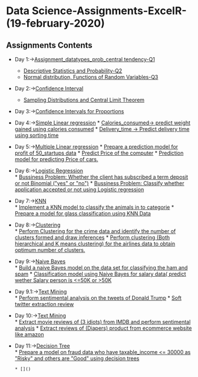 # Data Science-Assignments-ExcelR-(19-february-2020)
## Assignments Contents
- Day 1:->[Assignment_datatypes_prob_central tendency-Q1](https://github.com/rajalahan/excelr/blob/master/Assignment_datatypes_prob_central%20tendency-Q1.docx)
     * [Descriptive Statistics and Probability-Q2](https://github.com/rajalahan/excelr/blob/master/Descriptive%20Statistics%20and%20Probability-Q2.docx)
     * [Normal distribution, Functions of Random Variables-Q3](https://github.com/rajalahan/excelr/blob/master/Normal%20distribution%2C%20Functions%20of%20Random%20Variables-Q3.docx)
- Day 2:->[Confidence Interval](https://github.com/rajalahan/excelr/blob/master/set3(Key).docx)
     * [Sampling Distributions and Central Limit Theorem](https://github.com/rajalahan/excelr/blob/master/Set4(Key).docx)
- Day 3:->[Confidence Intervals for Proportions](https://github.com/rajalahan/excelr/blob/master/Set%2B5.docx)
- Day 4:->[Simple Linear regression](https://github.com/rajalahan/excelr/tree/master/simple%20linear)
      * [Calories_consumed-> predict weight gained using calories consumed](https://github.com/rajalahan/excelr/blob/master/simple%20linear/simple%20linear.ipynb)
      * [Delivery_time -> Predict delivery time using sorting time](https://github.com/rajalahan/excelr/blob/master/simple%20linear/simple%20linear.ipynb)
- Day 5:->[Multiple Linear regression](https://github.com/rajalahan/excelr/tree/master/multi%20linear)
      * [Prepare a prediction model for profit of 50_startups data](https://github.com/rajalahan/excelr/blob/master/multi%20linear/multilinear.ipynb)
      * [Predict Price of the computer](https://github.com/rajalahan/excelr/blob/master/multi%20linear/multilinear.ipynb)
      * [Prediction model for predicting Price of cars.](https://github.com/rajalahan/excelr/blob/master/multi%20linear/multilinear_toyota.ipynb)
- Day 6:->[Logistic Regression](https://github.com/rajalahan/excelr/tree/master/logistic)      
      * [Bussiness Problem: Whether the client has subscribed a term deposit or not Binomial ("yes" or "no")](https://github.com/rajalahan/excelr/blob/master/logistic/Logistic%20regression.ipynb)
      * [Bussiness Problem: Classify whether application accepted or not using Logistic regression](https://github.com/rajalahan/excelr/blob/master/logistic/Logistic%20regression.ipynb)
- Day 7:->[KNN](https://github.com/rajalahan/excelr/tree/master/knn)      
      * [Implement a KNN model to classify the animals in to categorie](https://github.com/rajalahan/excelr/blob/master/knn/knn.ipynb) 
      * [Prepare a model for glass classification using KNN Data](https://github.com/rajalahan/excelr/blob/master/knn/knn.ipynb)
- Day 8:->[Clustering](https://github.com/rajalahan/excelr/tree/master/clustering)  
      * [Perform Clustering for the crime data and identify the number of clusters formed and draw inferences](https://github.com/rajalahan/excelr/blob/master/clustering/crimeanalysis.ipynb)
      * [Perform clustering (Both hierarchical and K means clustering) for the airlines data to obtain optimum number of clusters.](https://github.com/rajalahan/excelr/blob/master/clustering/crimeanalysis.ipynb)
- Day 9:->[Naive Bayes](https://github.com/rajalahan/excelr/tree/master/naive)      
      * [Build a naive Bayes model on the data set for classifying the ham and spam](https://github.com/rajalahan/excelr/blob/master/naive/spam-ham.ipynb)
      * [Classification model using Naive Bayes for salary data( predict wether Salary person is <=50K or >50K](https://github.com/rajalahan/excelr/blob/master/naive/Naive%20Bayes%20salary%20data.ipynb)
- Day 9.1:->[Text Mining](https://github.com/rajalahan/excelr/tree/master/textmining)      
      * [Perform sentimental analysis on the tweets of Donald Trump](https://github.com/rajalahan/excelr/blob/master/textmining/donald_trump.ipynb)
      * [Soft twitter extraction review](https://github.com/rajalahan/excelr/blob/master/textmining/soft_twitter_extraction_review.ipynb)
- Day 10:->[Text Mining](https://github.com/rajalahan/excelr/tree/master/textmining)      
      * [Extract movie reviews of (3 idiots) from IMDB and perform sentimental analysis](https://github.com/rajalahan/excelr/blob/master/textmining/idiot.ipynb)
      * [Extract reviews of (Diapers) product from ecommerce website like amazon](https://github.com/rajalahan/excelr/blob/master/textmining/amazon.ipynb)
- Day 11:->[Decision Tree](https://github.com/rajalahan/excelr/tree/master/decisiontree)     
      * [Prepare a model on fraud data who have taxable_income <= 30000 as "Risky" and others are "Good" using decision trees](https://github.com/rajalahan/excelr/blob/master/decisiontree/risky-or-good.ipynb)
    
      * []()
